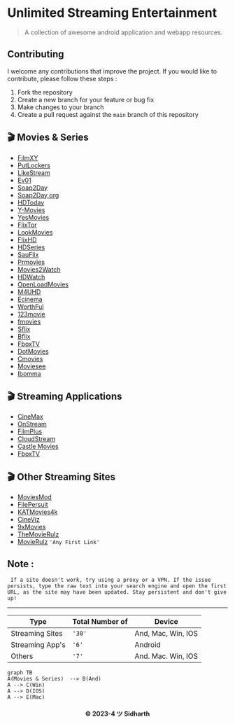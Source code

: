
# Unlimited Streaming Entertainment

> A collection of awesome android application and webapp resources.

## Contributing 
I welcome any contributions that improve the project. If you would like to contribute, please follow these steps :
1.  Fork the repository
2.  Create a new branch for your feature or bug fix
3.  Make changes to your branch
4.  Create a pull request against the `main` branch of this repository

## 🎬 Movies & Series

* [FilmXY](https://www.filmxy.vip/)
* [PutLockers](https://www.putlockers.do/)
* [LikeStream](https://likestream.fun/)
* [Ev01](https://ev01.to/)
* [Soap2Day](https://ww1.soap2dayfree.net/home/)
* [Soap2Day org](https://soapgate.org/)
* [HDToday](https://hdtoday.tv/)
* [Y-Movies](https://y-ymovies.com/)
* [YesMovies](https://yesmovies.at/)
* [FlixTor](https://flixtor.id/)
* [LookMovies](https://lookmovie.studio/)
* [FlixHD](https://flixhd.cc/)
* [HDSeries](https://www3.hdseries.cc/)
* [SauFlix](https://sauflix.com)
* [Prmovies](https://prmovies.hair/)
* [Movies2Watch](https://movies2watch.tv/)
* [HDWatch](https://hdwatch.org/)
* [OpenLoadMovies](https://www.openloadmovies.ro/)
* [M4UHD](https://m4uhd.tv)
* [Ecinema](https://elcinema.com/en/)
* [WorthFul](https://www.worthful.info/)
* [123movie](https://123moviesite.one/)
* [fmovies](https://www.fmovies.fo/)
* [Sflix](https://sflix.to/)
* [Bflix](https://bflix.ru)
* [FboxTV](https://www.fboxtv.com/movie)
* [DotMovies](https://dotmovies.cam/)
* [Cmovies](https://cmovies.so/)
* [Moviesee](https://moviesee.live/)
* [Ibomma](https://i.ibomma.org.in/)

## 🎬 Streaming Applications
* [CineMax](https://github.com/BeamlakAschalew/cinemax)
* [OnStream](https://onstream.to/)
* [FilmPlus](https://filmplusapk.com/)
* [CloudStream](https://github.com/recloudstream/cloudstream)
* [Castle Movies](http://castlemovies.in/)
* [FboxTV](https://www.fboxtv.com/movie)

## 🎬 Other Streaming Sites
* [MoviesMod](https://moviesmod.org.in/)
* [FilePersuit](https://filepursuit.com/)
* [KATMovies4k](https://katmovie4k.com/)
* [CineViz](https://cinevez.ch/latest-movies/)
* [9xMovies](https://9xmovie.store/)
* [TheMovieRulz](https://themovierulz.bio/)
* [MovieRulz](https://www.google.com/search?q=movierulz)   `'Any First Link'`

## Note :
` If a site doesn't work, try using a proxy or a VPN. If the issue persists, type the raw text into your search engine and open the first URL, as the site may have been updated. Stay persistent and don't give up!`

---
| Type               |Total Number of                          |Device                          
|----------------|-------------------------------|-----------------------------|
|Streaming Sites|`'30'`            |And, Mac, Win, IOS            |
|Streaming App's          |`'6'`            |Android           |
|Others          |`'7'`|And. Mac. Win, IOS|


```mermaid
graph TB
A(Movies & Series)  --> B(And)
A --> C(Win)
A --> D(IOS)
A --> E(Mac)
```

<h4 align='center'>© 2023-4 ツ Sidharth</h4>
